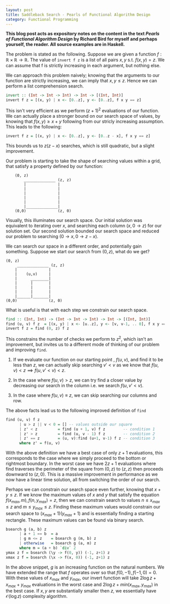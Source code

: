 ```yaml
---
layout: post
title: Saddleback Search - Pearls of Functional Algorithm Design
category: Functional Programming
---
```

**This blog post acts as expository notes on the content in the
text _Pearls of Functional Algorithm Design_ by Richard Bird for myself
and perhaps yourself, the reader. All source examples are in Haskell.**

The problem is stated as the following. Suppose
we are given a function $f:\mathbb{R}\times\mathbb{R} \to\mathbb{R}$.
The value of `invert f z` is a list of all pairs $x, y$ s.t.
$f(x, y) = z$. We can assume that f is strictly increasing in
each argument, but nothing else.

We can approach this problem naively; knowing that the arguments
to our function are strictly increasing, we can imply that
$x,y\le z$. Hence we can perform a list comprehension search.

```haskell
invert :: (Int -> Int -> Int) -> Int -> [(Int, Int)]
invert f z = [(x, y) | x <- [0..z], y <- [0..z], f x y == z]
```

This isn't very efficient as we perform $(z+1)^2$ evaluations
of our function. We can actually place a stronger bound
on our search space of values, by knowing that $f(x, y) \ge x + y$
following from our stricly increasing assumption. This leads to the
following:

```haskell
invert f z = [(x, y) | x <- [0..z], y <- [0..z - x], f x y == z]
```

This bounds us to $z(z-x)$ searches, which is still quadratic, but a
slight improvement.

Our problem is starting to take the shape of searching
values within a grid, that satisfy a property defined
by our function:

```
    (0, z)
        ______________ (z, z)
        |              |
        |              |
        |              |
        |              |
        |              |
        |______________|
    (0,0)              (z, 0)

```

Visually, this illuminates our search space.
Our initial solution was equivalent to iterating
over $x$, and searching each column $(x, 0\to z)$
for our solution set. Our second solution bounded
our search space and reduced our problem to
searching $(0\to x, 0\to z-x)$.

We can search our space in a different order, and
potentially gain something. Suppose we start
our search from $(0, z)$, what do we get?

```
(0, z)
     ______________ (z, z)
    |              |
    |    (u,v)     |
    |      ________|
    |      |       |
    |      |       |
    |      |       |
    |______|_______|
(0,0)              (z, 0)

```

What is useful is that with each step we constrain
our search space.

```haskell
find :: (Int, Int) -> (Int -> Int -> Int) -> Int -> [(Int, Int)]
find (u, v) f z  = [(x, y) | x <- [u..z], y <- [v, v-1, .. 0], f x y == z]
invert f z = find (0, z) f z
```

This constrains the number of checks we perform to $z^2$, which isn't
an improvement, but invites us to a different mode of thinking of our
problem and improving `find`.

1. If we evaluate our function on our starting
point ,  $f(u, v)$, and find it to be less than $z$, we can actually skip
searching $v' \lt v$ as we know that $f(u,v) \lt z \implies f(u, v'\lt v) \lt z$.

2. In the case where $f(u, v) > z$, we can try find a closer value by decreasing
our search in the column i.e. we search $f(u, v' \lt v)$.

3. In the case where $f(u, v)\equiv z$, we can skip searching our columns and row.

The above facts lead us to the following improved definition of `find`

```haskell
find (u, v) f z
      | u > z || v < 0 = [] -- values outside our square
      | z' < z         = find (u + 1, v) f z        -- condition 1
      | z' > z         = find (u, v - 1) f z        -- condition 2
      | z' == z        = (u, v):find (u+1, v-1) f z -- condition 3
      where z' = f(u, v)
```

With the above definition we have a best case of only $z+1$ evaluations,
this corresponds to the case where we simply proceed to the bottom or
rightmost boundary. In the worst case we have $2z + 1$ evaluations
where find traverses the perimeter of the square from $(0, z)$ to $(z, z)$
then proceeds downward to $(z, 0)$. This is a massive improvement in
performance as we now have a linear time solution, all from switching
the order of our search.

Perhaps we can constrain our search space even further, knowing that $x+y\le z$.
If we know the maximum values of $x$ and
$y$ that satisfy the equation $f(x_{max}, m), f(n, y_{max})=z$, then we
can constrain search to values $n\le x_{max}\le z$ and $m\le y_{max}\le z$.
Finding these maximum values would constrain our search space to $(x_{max}+1)(y_{max}+1)$
and is essentially finding a starting rectangle. These maximum values can
be found via binary search.

```haskell
bsearch g (a, b) z
      | a + 1 == b  = a
      | g m <= z    = bsearch g (m, b) z
      | otherwise   = bsearch g (a, m) z
      where m = (a + b) `div` 2
ymax z f = bsearch (\y -> f(0, y)) (-1, z+1) z
xmax z f = bsearch (\x -> f(x, 0)) (-1, z+1) z
```

In the above snippet, $g$ is an increasing function on the natural
numbers. We have extended the range that $f$ operates over so that
$f(0, -1), f(-1, 0) = 0$. With these values of $x_{max}$ and
$y_{max}$, our invert function will take $2\log z + x_{max} + y_{max}$
evaluations in the worst case and $2\log z + min(x_{max}, y_{max})$ in
the best case. If $x, y$ are substantially smaller then $z$, we essentially have $\mathcal{O}(\log z)$
complexity algorithm.
